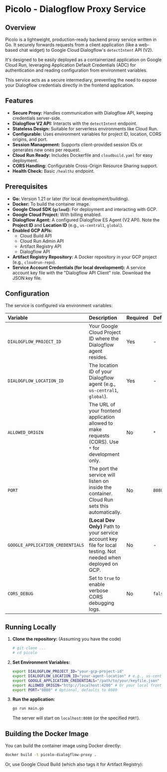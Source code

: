 # Picolo - Dialogflow Proxy Service

## Overview

Picolo is a lightweight, production-ready backend proxy service written in Go. It securely forwards requests from a client application (like a web-based chat widget) to Google Cloud Dialogflow's `detectIntent` API (V2).

It's designed to be easily deployed as a containerized application on Google Cloud Run, leveraging Application Default Credentials (ADC) for authentication and reading configuration from environment variables.

This service acts as a secure intermediary, preventing the need to expose your Dialogflow credentials directly in the frontend application.

## Features

* **Secure Proxy:** Handles communication with Dialogflow API, keeping credentials server-side.
* **Dialogflow V2 API:** Interacts with the `detectIntent` endpoint.
* **Stateless Design:** Suitable for serverless environments like Cloud Run.
* **Configurable:** Uses environment variables for project ID, location, CORS origins, and port.
* **Session Management:** Supports client-provided session IDs or generates new ones per request.
* **Cloud Run Ready:** Includes Dockerfile and `cloudbuild.yaml` for easy deployment.
* **CORS Handling:** Configurable Cross-Origin Resource Sharing support.
* **Health Check:** Basic `/healthz` endpoint.

## Prerequisites

* **Go:** Version 1.21 or later (for local development/building).
* **Docker:** To build the container image.
* **Google Cloud SDK (`gcloud`):** For deployment and interacting with GCP.
* **Google Cloud Project:** With billing enabled.
* **Dialogflow Agent:** A configured Dialogflow ES Agent (V2 API). Note the **Project ID** and **Location ID** (e.g., `us-central1`, `global`).
* **Enabled GCP APIs:**
    * Cloud Build API
    * Cloud Run Admin API
    * Artifact Registry API
    * Dialogflow API
* **Artifact Registry Repository:** A Docker repository in your GCP project (e.g., `cloudrun-repo`).
* **Service Account Credentials (for local development):** A service account key file with the "Dialogflow API Client" role. Download the JSON key file.

## Configuration

The service is configured via environment variables:

| Variable                            | Description                                                                                                | Required | Default      | Example                               |
| :---------------------------------- | :--------------------------------------------------------------------------------------------------------- | :------- | :----------- | :------------------------------------ |
| `DIALOGFLOW_PROJECT_ID`             | Your Google Cloud Project ID where the Dialogflow agent resides.                                           | Yes      | -            | `my-gcp-project-id`                 |
| `DIALOGFLOW_LOCATION_ID`            | The location ID of your Dialogflow agent (e.g., `us-central1`, `global`).                                  | Yes      | -            | `us-central1`                         |
| `ALLOWED_ORIGIN`                    | The URL of your frontend application allowed to make requests (CORS). Use `*` for development only.        | No       | `*`          | `https://my-chat-app.com`             |
| `PORT`                              | The port the service will listen on inside the container. Cloud Run sets this automatically.               | No       | `8080`       | `8080`                                |
| `GOOGLE_APPLICATION_CREDENTIALS`    | **(Local Dev Only)** Path to your service account key file for local testing. Not needed when deployed on GCP. | No       | -            | `/path/to/your/keyfile.json`        |
| `CORS_DEBUG`                        | Set to `true` to enable verbose CORS debugging logs.                                                       | No       | `false`      | `true`                                |

## Running Locally

1.  **Clone the repository:** (Assuming you have the code)
    ```bash
    # git clone ...
    # cd picolo
    ```
2.  **Set Environment Variables:**
    ```bash
    export DIALOGFLOW_PROJECT_ID="your-gcp-project-id"
    export DIALOGFLOW_LOCATION_ID="your-agent-location" # e.g., us-central1
    export GOOGLE_APPLICATION_CREDENTIALS="/path/to/your/keyfile.json"
    export ALLOWED_ORIGIN="http://localhost:4200" # Or your local frontend origin
    export PORT="8080" # Optional, defaults to 8080
    ```
3.  **Run the application:**
    ```bash
    go run main.go
    ```
    The server will start on `localhost:8080` (or the specified `PORT`).

## Building the Docker Image

You can build the container image using Docker directly:

```bash
docker build -t picolo-dialogflow-proxy .
```

Or, use Google Cloud Build (which also tags it for Artifact Registry):